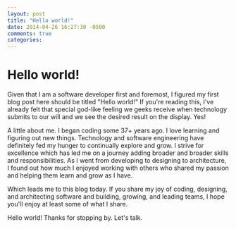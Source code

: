 ```yaml
---
layout: post
title: "Hello world!"
date: 2014-04-26 16:27:30 -0500
comments: true
categories:
---
```

# Hello world!
Given that I am a software developer first and foremost, I figured my first blog
post here should be titled "Hello world!" If you're reading this, I've already
felt that special god-like feeling we geeks receive when technology submits to our
will and we see the desired result on the display.  Yes!

A little about me. I began coding some 37+ years ago. I love learning and figuring
out new things. Technology and software engineering have definitely fed my hunger
to continually explore and grow. I strive for excellence which has led me on a
journey adding broader and broader skills and responsibilities. As I went from
developing to designing to architecture, I found out how much I enjoyed working
with others who shared my passion and helping them learn and grow as I have.

Which leads me to this blog today. If you share my joy of coding, designing,
and architecting software and building, growing, and leading teams, I hope you'll enjoy
at least some of what I share.

Hello world! Thanks for stopping by. Let's talk.
